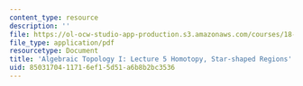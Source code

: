```yaml
---
content_type: resource
description: ''
file: https://ol-ocw-studio-app-production.s3.amazonaws.com/courses/18-905-algebraic-topology-i-fall-2016/8503170411716ef15d51a6b8b2bc3536_MIT18_905F16_lec5.pdf
file_type: application/pdf
resourcetype: Document
title: 'Algebraic Topology I: Lecture 5 Homotopy, Star-shaped Regions'
uid: 85031704-1171-6ef1-5d51-a6b8b2bc3536
---
```

